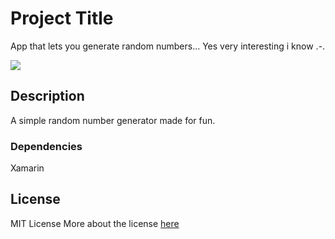 # Project Title

App that lets you generate random numbers... 
Yes very interesting i know .-.

[<img src="[http://www.google.com.au/images/nav_logo7.png](https://play-lh.googleusercontent.com/--6umPWBIeNlInTfDNO4l-uwmqYH_qJ918iU4Mk55TMhhtPLMmOW6hUJ-sV6tAea3Nw=w2560-h1440-rw)">](http://www.google.com.au)


## Description

A simple random number generator made for fun.

### Dependencies
Xamarin 

## License

MIT License
More about the license [here](./LICENSE.txt) 
